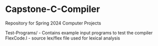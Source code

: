 # Capstone-C-Compiler
Repository for Spring 2024 Computer Projects

Test-Programs/ - Contains example input programs to test the compiler
FlexCode.l - source lex/flex file used for lexical analysis

